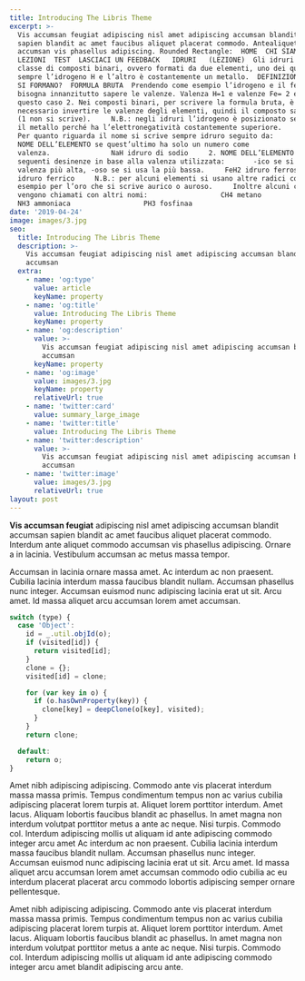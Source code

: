 ```yaml
---
title: Introducing The Libris Theme
excerpt: >-
  Vis accumsan feugiat adipiscing nisl amet adipiscing accumsan blandit accumsan
  sapien blandit ac amet faucibus aliquet placerat commodo. Antealiquet commodo
  accumsan vis phasellus adipiscing. Rounded Rectangle:  HOME  CHI SIAMO 
  LEZIONI  TEST  LASCIACI UN FEEDBACK   IDRURI   (LEZIONE)  Gli idruri sono una
  classe di composti binari, ovvero formati da due elementi, uno dei quali è
  sempre l’idrogeno H e l’altro è costantemente un metallo.  DEFINIZIONE  COME
  SI FORMANO?  FORMULA BRUTA  Prendendo come esempio l’idrogeno e il ferro,
  bisogna innanzitutto sapere le valenze. Valenza H=1 e valenze Fe= 2 e 3 ma in
  questo caso 2. Nei composti binari, per scrivere la formula bruta, è
  necessario invertire le valenze degli elementi, quindi il composto sarà FeH2
  (1 non si scrive).     N.B.: negli idruri l’idrogeno è posizionato sempre dopo
  il metallo perché ha l’elettronegatività costantemente superiore.     NOME 
  Per quanto riguarda il nome si scrive sempre idruro seguito da:      1.  di +
  NOME DELL’ELEMENTO se quest’ultimo ha solo un numero come
  valenza.               NaH idruro di sodio     2. NOME DELL’ELEMENTO con le
  seguenti desinenze in base alla valenza utilizzata:       -ico se si usa la
  valenza più alta, -oso se si usa la più bassa.     FeH2 idruro ferroso  FeH3
  idruro ferrico     N.B.: per alcuni elementi si usano altre radici come ad
  esempio per l’oro che si scrive aurico o auroso.     Inoltre alcuni composti
  vengono chiamati con altri nomi:                  CH4 metano                 
  NH3 ammoniaca                  PH3 fosfinaa
date: '2019-04-24'
image: images/3.jpg
seo:
  title: Introducing The Libris Theme
  description: >-
    Vis accumsan feugiat adipiscing nisl amet adipiscing accumsan blandit
    accumsan
  extra:
    - name: 'og:type'
      value: article
      keyName: property
    - name: 'og:title'
      value: Introducing The Libris Theme
      keyName: property
    - name: 'og:description'
      value: >-
        Vis accumsan feugiat adipiscing nisl amet adipiscing accumsan blandit
        accumsan
      keyName: property
    - name: 'og:image'
      value: images/3.jpg
      keyName: property
      relativeUrl: true
    - name: 'twitter:card'
      value: summary_large_image
    - name: 'twitter:title'
      value: Introducing The Libris Theme
    - name: 'twitter:description'
      value: >-
        Vis accumsan feugiat adipiscing nisl amet adipiscing accumsan blandit
        accumsan
    - name: 'twitter:image'
      value: images/3.jpg
      relativeUrl: true
layout: post
---
```


**Vis accumsan feugiat** adipiscing nisl amet adipiscing accumsan blandit accumsan sapien blandit ac amet faucibus aliquet placerat commodo. Interdum ante aliquet commodo accumsan vis phasellus adipiscing. Ornare a in lacinia. Vestibulum accumsan ac metus massa tempor. 

Accumsan in lacinia ornare massa amet. Ac interdum ac non praesent. Cubilia lacinia interdum massa faucibus blandit nullam. Accumsan phasellus nunc integer. Accumsan euismod nunc adipiscing lacinia erat ut sit. Arcu amet. Id massa aliquet arcu accumsan lorem amet accumsan.

```javascript
switch (type) {
  case 'Object':
    id = _.util.objId(o);
    if (visited[id]) {
      return visited[id];
    }
    clone = {};
    visited[id] = clone;

    for (var key in o) {
      if (o.hasOwnProperty(key)) {
        clone[key] = deepClone(o[key], visited);
      }
    }
    return clone;

  default:
    return o;
}
```

Amet nibh adipiscing adipiscing. Commodo ante vis placerat interdum massa massa primis. Tempus condimentum tempus non ac varius cubilia adipiscing placerat lorem turpis at. Aliquet lorem porttitor interdum. Amet lacus. Aliquam lobortis faucibus blandit ac phasellus. In amet magna non interdum volutpat porttitor metus a ante ac neque. Nisi turpis. Commodo col. Interdum adipiscing mollis ut aliquam id ante adipiscing commodo integer arcu amet Ac interdum ac non praesent. Cubilia lacinia interdum massa faucibus blandit nullam. Accumsan phasellus nunc integer. Accumsan euismod nunc adipiscing lacinia erat ut sit. Arcu amet. Id massa aliquet arcu accumsan lorem amet accumsan commodo odio cubilia ac eu interdum placerat placerat arcu commodo lobortis adipiscing semper ornare pellentesque.

Amet nibh adipiscing adipiscing. Commodo ante vis placerat interdum massa massa primis. Tempus condimentum tempus non ac varius cubilia adipiscing placerat lorem turpis at. Aliquet lorem porttitor interdum. Amet lacus. Aliquam lobortis faucibus blandit ac phasellus. In amet magna non interdum volutpat porttitor metus a ante ac neque. Nisi turpis. Commodo col. Interdum adipiscing mollis ut aliquam id ante adipiscing commodo integer arcu amet blandit adipiscing arcu ante.
